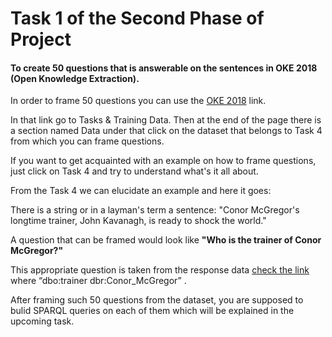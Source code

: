 # Task 1 of the Second Phase of Project

#### To create 50 questions that is answerable on the sentences in OKE 2018 (Open Knowledge Extraction). 

In order to frame 50 questions you can use the [OKE 2018](https://project-hobbit.eu/challenges/oke2018-challenge-eswc-2018/) link.

In that link go to Tasks & Training Data. Then at the end of the page there is a section named Data under that click on the dataset that belongs to Task 4 from which you can frame questions.

If you want to get acquainted with an example on how to frame questions, just click on Task 4 and try to understand what's it all about.

From the Task 4 we can elucidate an example and here it goes:
  
There is a string or in a layman's term a sentence: "Conor McGregor's longtime trainer, John Kavanagh, is ready to shock the world."
        
A question that can be framed would look like **"Who is the trainer of Conor McGregor?"**
        
This appropriate question is taken from the response data [check the link](https://project-hobbit.eu/challenges/oke2018-challenge-eswc-2018/tasks/#task4) where “dbo:trainer dbr:Conor_McGregor” .

After framing such 50 questions from the dataset, you are supposed to bulid SPARQL queries on each of them which will be explained in the upcoming task. 
